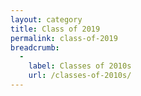 ```yaml
---
layout: category
title: Class of 2019
permalink: class-of-2019
breadcrumb:
  -
    label: Classes of 2010s
    url: /classes-of-2010s/
---
```

